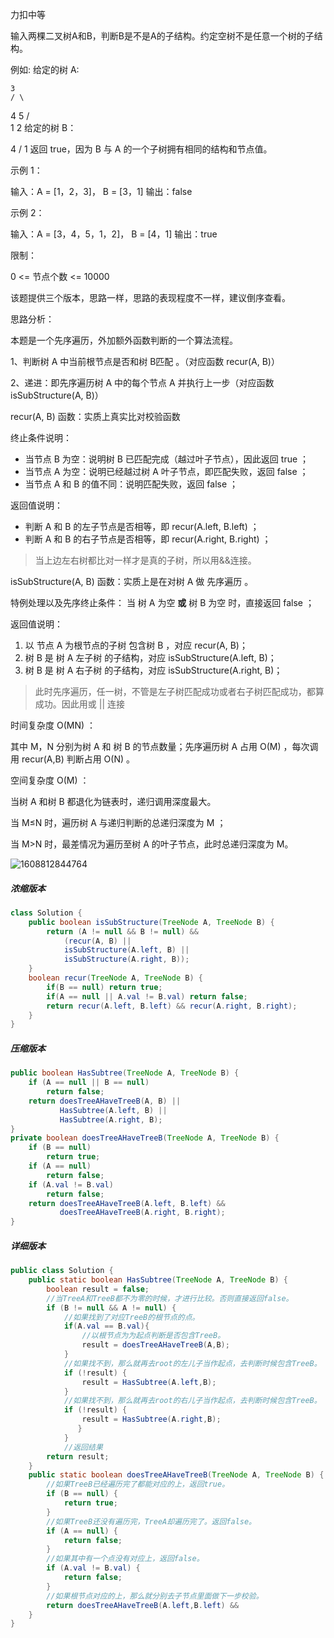 力扣中等



输入两棵二叉树A和B，判断B是不是A的子结构。约定空树不是任意一个树的子结构。



例如:
给定的树 A:

  	3
 	/ \

   4   5
  / \
 1   2
给定的树 B：

   4 
  /
 1
返回 true，因为 B 与 A 的一个子树拥有相同的结构和节点值。



示例 1：

输入：A = [1，2，3]， B = [3，1]
输出：false

示例 2：

输入：A = [3，4，5，1，2]， B = [4，1]
输出：true



限制：

0 <= 节点个数 <= 10000





该题提供三个版本，思路一样，思路的表现程度不一样，建议倒序查看。

思路分析：

本题是一个先序遍历，外加额外函数判断的一个算法流程。

1、判断树 A 中当前根节点是否和树 B匹配 。（对应函数 recur(A, B)）

2、递进：即先序遍历树 A 中的每个节点 A 并执行上一步（对应函数 isSubStructure(A, B)） 





recur(A, B) 函数：实质上真实比对校验函数

终止条件说明：

- 当节点 B 为空：说明树 B 已匹配完成（越过叶子节点），因此返回 true ；
- 当节点 A 为空：说明已经越过树 A 叶子节点，即匹配失败，返回 false ；
- 当节点 A 和 B 的值不同：说明匹配失败，返回 false ；

返回值说明：

- 判断 A 和 B 的左子节点是否相等，即 recur(A.left, B.left) ；
- 判断 A 和 B 的右子节点是否相等，即 recur(A.right, B.right) ；

> 当上边左右树都比对一样才是真的子树，所以用&&连接。





isSubStructure(A, B) 函数：实质上是在对树 A 做 先序遍历 。

特例处理以及先序终止条件： 当 树 A 为空 **或** 树 B 为空 时，直接返回 false ；

返回值说明：

1. 以 节点 A 为根节点的子树 包含树 B ，对应 recur(A, B)；
2. 树 B 是 树 A 左子树 的子结构，对应 isSubStructure(A.left, B)；
3. 树 B 是 树 A 右子树 的子结构，对应 isSubStructure(A.right, B)；

> 此时先序遍历，任一树，不管是左子树匹配成功或者右子树匹配成功，都算成功。因此用或 || 连接





时间复杂度 O(MN) ： 

其中 M，N 分别为树 A 和 树 B 的节点数量；先序遍历树 A 占用 O(M) ，每次调用 recur(A,B) 判断占用 O(N) 。

空间复杂度 O(M) ： 

当树 A 和树 B 都退化为链表时，递归调用深度最大。

当 M≤N 时，遍历树 A 与递归判断的总递归深度为 M ；

当 M>N 时，最差情况为遍历至树 A 的叶子节点，此时总递归深度为 M。

![1608812844764](F:/项目/Git-md/ZJW-Summary/assets/1608812844764.png)

##### 浓缩版本

````java
class Solution {
    public boolean isSubStructure(TreeNode A, TreeNode B) {
        return (A != null && B != null) && 
            (recur(A, B) || 
            isSubStructure(A.left, B) || 
            isSubStructure(A.right, B));
    }
    boolean recur(TreeNode A, TreeNode B) {
        if(B == null) return true;
        if(A == null || A.val != B.val) return false;
        return recur(A.left, B.left) && recur(A.right, B.right);
    }
}
````

##### 压缩版本

````java
public boolean HasSubtree(TreeNode A, TreeNode B) {
    if (A == null || B == null)
        return false;
    return doesTreeAHaveTreeB(A, B) || 
           HasSubtree(A.left, B) || 
           HasSubtree(A.right, B);
}
private boolean doesTreeAHaveTreeB(TreeNode A, TreeNode B) {
    if (B == null)
        return true;
    if (A == null)
        return false;
    if (A.val != B.val)
        return false;
    return doesTreeAHaveTreeB(A.left, B.left) && 
           doesTreeAHaveTreeB(A.right, B.right);
}
````

##### 详细版本

````java
public class Solution {
    public static boolean HasSubtree(TreeNode A, TreeNode B) {
		boolean result = false;
		//当TreeA和TreeB都不为零的时候，才进行比较。否则直接返回false。
		if (B != null && A != null) {
			//如果找到了对应TreeB的根节点的点。
			if(A.val == B.val){
				//以根节点为为起点判断是否包含TreeB。
				result = doesTreeAHaveTreeB(A,B);
			}
			//如果找不到，那么就再去root的左儿子当作起点，去判断时候包含TreeB。
			if (!result) {
				result = HasSubtree(A.left,B);
			}
			//如果找不到，那么就再去root的右儿子当作起点，去判断时候包含TreeB。
			if (!result) {
				result = HasSubtree(A.right,B);
			   }
			}
		    //返回结果
		return result;
	}
	public static boolean doesTreeAHaveTreeB(TreeNode A, TreeNode B) {
		//如果TreeB已经遍历完了都能对应的上，返回true。
		if (B == null) {
			return true;
		}
		//如果TreeB还没有遍历完，TreeA却遍历完了。返回false。
		if (A == null) {
			return false;
		}
		//如果其中有一个点没有对应上，返回false。
    	if (A.val != B.val) {	
			return false;
		}
    	//如果根节点对应的上，那么就分别去子节点里面做下一步校验。
    	return doesTreeAHaveTreeB(A.left,B.left) && 			                               		    doesTreeAHaveTreeB(A.right,B.right);
    }
}
````

